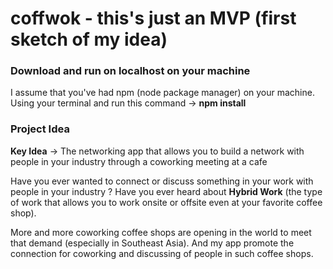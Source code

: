 # coffwok - this's just an MVP (first sketch of my idea)

<h3>Download and run on localhost on your machine</h3>

I assume that you've had npm (node package manager) on your machine. Using your terminal and run this command -> <b>npm install</b>

<h3>Project Idea</h3>

<b>Key Idea</b> -> The networking app that allows you to build a network with people in your industry through a coworking meeting at a cafe

Have you ever wanted to connect or discuss something in your work with people in your industry ? Have you ever heard about <b>Hybrid Work</b> (the type of work that 
allows you to work onsite or offsite even at your favorite coffee shop).

More and more coworking coffee shops are opening in the world to meet that demand (especially in Southeast Asia). And my app promote the connection for coworking and discussing of people in such coffee shops.
